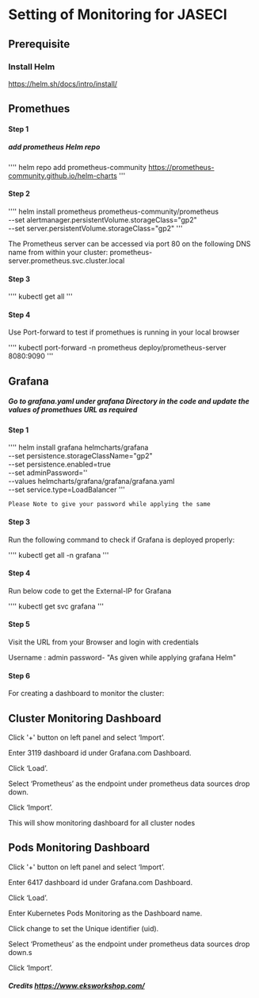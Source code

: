 # Setting of Monitoring for JASECI #


## Prerequisite ##

### Install Helm  ###

https://helm.sh/docs/intro/install/



## Promethues ##

#### Step 1 ####

##### add prometheus Helm repo  #####
'''' helm repo add prometheus-community https://prometheus-community.github.io/helm-charts '''

#### Step 2 ####

'''' helm install prometheus prometheus-community/prometheus \
    --set alertmanager.persistentVolume.storageClass="gp2" \
    --set server.persistentVolume.storageClass="gp2" '''

The Prometheus server can be accessed via port 80 on the following DNS name from within your cluster:
prometheus-server.prometheus.svc.cluster.local

#### Step 3 ####

'''' kubectl get all '''

#### Step 4 ####

Use Port-forward to test if promethues is running in your local browser

'''' kubectl port-forward -n prometheus deploy/prometheus-server 8080:9090 '''




## Grafana ##


##### Go to grafana.yaml under grafana  Directory in the code and update the values of promethues URL as required #####


#### Step 1 ####

'''' helm install grafana helmcharts/grafana \
    --set persistence.storageClassName="gp2" \
    --set persistence.enabled=true \
    --set adminPassword='<YOUR PASSWORD>' \
    --values helmcharts/grafana/grafana/grafana.yaml \
    --set service.type=LoadBalancer '''


    Please Note to give your password while applying the same

#### Step 3 ####

Run the following command to check if Grafana is deployed properly:

'''' kubectl get all -n grafana ''' 

#### Step 4 ####

Run below code to get the External-IP for Grafana

'''' kubectl get svc grafana '''

#### Step 5 ####

Visit the URL from your Browser and login with credentials

Username : admin
password- "As given while applying grafana Helm"

#### Step 6 ####

For creating a dashboard to monitor the cluster:

## Cluster Monitoring Dashboard ##

Click '+' button on left panel and select ‘Import’.

Enter 3119 dashboard id under Grafana.com Dashboard.

Click ‘Load’.

Select ‘Prometheus’ as the endpoint under prometheus data sources drop down.

Click ‘Import’.

This will show monitoring dashboard for all cluster nodes

## Pods Monitoring Dashboard ##

Click '+' button on left panel and select ‘Import’.

Enter 6417 dashboard id under Grafana.com Dashboard.

Click ‘Load’.

Enter Kubernetes Pods Monitoring as the Dashboard name.

Click change to set the Unique identifier (uid).

Select ‘Prometheus’ as the endpoint under prometheus data sources drop down.s

Click ‘Import’.






##### Credits https://www.eksworkshop.com/